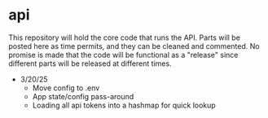 # api

This repository will hold the core code that runs the API. Parts will be posted here as time permits, and they can be
cleaned and commented. No promise is made that the code will be functional as a "release" since different parts will be
released at different times.

- 3/20/25
    - Move config to .env
    - App state/config pass-around
    - Loading all api tokens into a hashmap for quick lookup